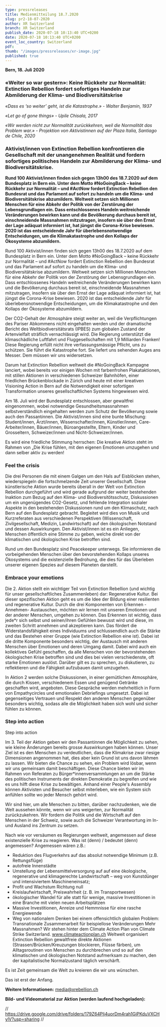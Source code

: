 ```yaml
---
type: pressreleases
title: Medienmitteilung 18.7.2020
slug: pr2-18-07-2020
author: XR Switzerland
branch: XR Switzerland
publish_date: 2020-07-18 10:13:40 UTC+0200
date: 2020-07-18 10:13:40 UTC+0200
event_loc_country: Switzerland
pdf:
thumb: "/images/pressreleases/xr-image.jpg"
published: true
---
```

**Bern, 18. Juli 2020**

### «Weiter so war gestern»: Keine Rückkehr zur Normalität: Extinction Rebellion fordert sofortiges Handeln zur Abmilderung der Klima- und Biodiversitätskrise

*«Dass es ‘so weiter’ geht, ist die Katastrophe.» - Walter Benjamin, 1937*

*«Let go of gone things» - Upile Chisala, 2017*

*«Wir werden nicht zur Normalität zurückkehren, weil die Normalität das Problem war.» - Projektion von Aktivistinnen auf der Plaza Italia, Santiago de Chile, 2020*

### Aktivist/innen von Extinction Rebellion konfrontieren die Gesellschaft mit der unangenehmen Realität und fordern sofortiges politisches Handeln zur Abmilderung der Klima- und Biodiversitätskrise.

**Rund 100 Aktivist/innen finden sich gegen 13h00 des 18.7.2020 auf dem Bundesplatz in Bern ein. Unter dem Motto #NoGoingBack – keine Rückkehr zur Normalität – und #ActNow fordert Extinction Rebellion den Bundesrat und das Parlament auf sofort zu handeln um die Klima- und Biodiversitätskrise abzumildern. Weltweit setzen sich Millionen Menschen für eine Abkehr der Politik von der Zerstörung der Lebensgrundlagen ein. Dass entschlossenes Handeln weitreichende Veränderungen bewirken kann und die Bevölkerung durchaus bereit ist, einschneidende Massnahmen mitzutragen, insofern sie über den Ernst der Lage adäquat informiert ist, hat jüngst die Corona-Krise bewiesen. 2020 ist das entscheidende Jahr für überlebensnotwendige Entscheidungen, um die Klimakatastrophe und den Kollaps der Ökosysteme abzumildern.**

Rund 100 Aktivist/innen finden sich gegen 13h00 des 18.7.2020 auf dem Bundesplatz in Bern ein. Unter dem Motto #NoGoingBack – keine Rückkehr zur Normalität – und #ActNow fordert Extinction Rebellion den Bundesrat und das Parlament auf sofort zu handeln um die Klima- und Biodiversitätskrise abzumildern. Weltweit setzen sich Millionen Menschen für eine Abkehr der Politik von der Zerstörung der Lebensgrundlagen ein. Dass entschlossenes Handeln weitreichende Veränderungen bewirken kann und die Bevölkerung durchaus bereit ist, einschneidende Massnahmen mitzutragen, insofern sie über den Ernst der Lage adäquat informiert ist, hat jüngst die Corona-Krise bewiesen. 2020 ist das entscheidende Jahr für überlebensnotwendige Entscheidungen, um die Klimakatastrophe und den Kollaps der Ökosysteme abzumildern.

Der CO2-Gehalt der Atmosphäre steigt weiter an, weil die Verpflichtungen des Pariser Abkommens nicht eingehalten werden und der dramatische Bericht des Weltbiodiversitätsrats (IPBES) zum globalen Zustand der Artenvielfalt sträflich vernachlässigt wird. Die Regierung unterstützt die klimaschädliche Luftfahrt und Fluggesellschaften mit 1,9 Milliarden Franken! Diese Regierung erfüllt nicht ihre verfassungsmässige Pflicht, uns zu schützen. Sie führt die Katastrophe fort. Sie liefert uns sehenden Auges ans Messer. Dem müssen wir uns widersetzen.

Darum hat Extinction Rebellion weltweit die #NoGoingBack Kampagne lanciert, wobei bereits vor einigen Wochen mit farbenfrohen Plakataktionen, mit stillen Aktionen in verschiedenen Schweizer Bahnhöfen, einer friedlichen Brückenblockade in Zürich und heute mit einer kreativen Visioning Action in Bern  auf die Notwendigkeit einer sofortigen Transformation unseres gesellschaftlichen Systems hingewiesen wird.

Am 18. Juli wird der Bundesplatz entschlossen, aber gewaltfrei eingenommen, wobei notwendige Gesundheitsmassnahmen selbstverständlich eingehalten werden zum Schutz der Bevölkerung sowie auch den Passant*inn*en. Die Aktivist/innen sind eine bunte Mischung: Student/innen, Ärzt/innen, Wissenschafter/innen, Künstler/innen, Care-Arbeiter/innen, Bäuer/innen, Büroangestellte, Eltern, Kinder und Grosseltern, Schweizer/innen und Nicht-Schweizer/innen. 

Es wird eine friedliche Stimmung herrschen: Die kreative Aktion steht im Rahmen von „Die Krise fühlen, mit den eigenen Emotionen umzugehen und dann selber aktiv zu werden!

### Feel the crisis

Die drei Personen die mit einem Galgen um den Hals auf Eisblöcken stehen, wiederspiegeln die fortschmelzende Zeit unserer Gesellschaft. Diese künstlerische Aktion wurde bereits überall in der Welt von Extinction Rebellion durchgeführt und wird gerade aufgrund der weiter bestehenden Inaktion zum Bezug auf den Klima- und Biodiversitötsschutz, Diskussionen um ein ungenügendes CO2-Gesetz, und fehlende Integration sozialer Aspekte in den bestehenden Diskussionen rund um den Klimaschutz, nach Bern auf den Bundesplatz gebracht. 
Begleitet wird dies von Musik und Kurzreferaten aus verschiedenen Perspektiven (Wissenschaft, Zivilgesellschaft, Medizin, Landwirtschaft) auf den ökologischen Notstand und dessen Auswirkungen. Den Aktivist/innen ist es ein Anliegen, Menschen öffentlich eine Stimme zu geben, welche direkt von der klimatischen und ökologischen Krise betroffen sind. 

Rund um den Bundesplatz sind Peacekeeper unterwegs. Sie informieren die vorbeigehenden Menschen über den bevorstehenden Kollaps unseres Ökosystems und die existenzielle Bedrohung, die dies für das Überleben unserer eigenen Spezies auf diesem Planeten darstellt. 

### Embrace your emotions

Die 2. Aktion stellt ein wichtiger Teil von Extinction Rebellion (und wichtig für unser gesellschaftliches Zusammenleben) dar: Regenerative Kultur. Bei dieser spezifischen Aktion geht es um die Idee der Bildung einer resilienten und regenerative Kultur. Durch die drei Komponenten von Erkennen - Annehmen- Austauschen, möchten wir lernen mit unseren Emotionen und der anderer Menschen, umgehen zu können. Das Erkennen ist wichtig, dass jede*r sich selbst und seinen/ihren Gefühlen bewusst wird und diese, im zweiten Schritt annehmen und akzeptieren kann. Das fördert die Widerstandsfähigkeit eines Individuums und schlussendlich auch die Stärke und das Bestehen einer Gruppe (wie Extinction Rebellion eine ist). Dabei ist die dritte Komponente besonders wichtig, der Austausch mit anderen Menschen über Emotionen und deren Umgang damit. Dabei wird auch ein kollektives Gefühl geschaffen, da alle Menschen von der bevorstehenden ökologischen Krise betroffen sind und dies bei vielen verschiedenste, oft starke Emotionen auslöst. Darüber gilt es zu sprechen, zu diskutieren, zu reflektieren und die Fähigkeit aufzubauen damit umzugehen.

In Aktion 2 werden solche Diskussionen, in einer gemütlichen Atmosphäre, die durch Kissen, verschiedenem Essen und genügend Getränke geschaffen wird, angeboten. Diese Gespräche werden mehrheitlich in Form von Empathycircles und emotionalen Debriefings umgesetzt. Dabei ist gegenseitiges Vertrauen und Respekt den anderen Menschen gegenüber besonders wichtig, sodass alle die Möglichkeit haben sich wohl und sicher fühlen zu können.

### Step into action

Step into action

Im 3. Teil der Aktion  geben wir den Passant*inn*en die Möglichkeit zu sehen, wie kleine Änderungen bereits grosse Auswirkungen haben können. Unser Ziel ist es den Menschen zu verdeutlichen, dass die Klimakrise zwar riesige Dimensionen angenommen hat, dies aber kein Grund ist uns davon lähmen zu lassen. Wir bieten die Chance zu sehen, ein Problem wird lösbar, wenn wir uns gemeinsam damit beschäftigen. Diese Chance bieten wir im Rahmen von Referaten zu Bürger*innenversammlungen an um die Stärke des politischen Instruments der direkten Demokratie zu begreifen und wie es uns hilft diese Krise zu bewältigen. Anhand einer People's Assembly können Aktivisten und Besucher selbst miterleben, wie ein System sich anfühlen sollte wo jeder Mensch gehört wird.

Wir sind hier, um alle Menschen zu bitten, darüber nachzudenken, wie die Welt aussehen könnte, wenn wir uns weigerten, zur Normalität zurückzukehren.
Wir fordern die Politik und die Wirtschaft auf den Menschen in der Schweiz, sowie auch die Schweizer Verantwortung im In- und Ausland ins Zentrum zu setzen.

Nach wie vor versäumen es Regierungen weltweit, angemessen auf diese existenzielle Krise zu reagieren.
Was ist (denn) / bedeutet (denn) angemessen? Angemessen wären z.B.:

* Reduktion des Flugverkehrs auf das absolut notwendige Minimum (z.B. Rettungsflüge)
* autofreie Innenstädte 
* Umstellung der Lebensmittelversorgung auf auf eine ökologische, regenerative und klimagerechte Landwirtschaft – weg von Kunstdünger und intensiviertem Maschineneinsatz; 
* Profit und Wachstum Richtung null
* Kreislaufwirtschaft, Preiswahrheit (z. B. im Transportwesen)
* ökologischer Wandel für alle statt für wenige, massive Investitionen in eine Branche mit vielen neuen Arbeitsplätzen
* Massive Investitionen, Anreize und Hemmnisse für eine rasche Energiewende
* Weg von nationalem Denken bei einem offensichtlich globalen Problem: Transnationale Zusammenarbeit für beispiellose Veränderungen
  Mehr Massnahmen? Wir stehen hinter dem Climate Action Plan von Climate Strike Switzerland. www.climateactionplan.ch
  Weltweit organisiert Extinction Rebellion gewaltfreie direkte Aktionen (Strassen/Brücken/Kreuzungen blockieren, Flüsse färben), um Alltagsroutinen von Menschen zu durchbrechen und so auf den klimatischen und ökologischen Notstand aufmerksam zu machen, den der kapitalistische Normalzustand täglich verschärft.

Es ist Zeit gemeinsam die Welt zu kreieren die wir uns wünschen. 

Das ist erst der Anfang.

**Weitere Informationen:** media@xrebellion.ch

**Bild- und Videomaterial zur Aktion (werden laufend hochgeladen):**

  // https://drive.google.com/drive/folders/179Z64Plj4uorDm4rah1GiPKduVXCHylV?usp=sharing //
